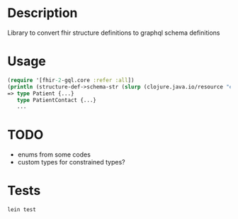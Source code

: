 # Description

Library to convert fhir structure definitions to graphql schema definitions

# Usage

```clj
(require '[fhir-2-gql.core :refer :all])
(println (structure-def->schema-str (slurp (clojure.java.io/resource "examples/patient.profile.json"))))
=> type Patient {...}
   type PatientContact {...}
   ...

```

# TODO

- enums from some codes
- custom types for constrained types?

# Tests

```
lein test
```
